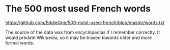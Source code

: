 # The 500 most used French words
 
https://github.com/EddieOne/500-most-used-french/blob/master/words.txt

The source of the data was from encyclopedias if I remember correctly. It would predate Wikipedia, so it may be biased towards older and more formal words.
